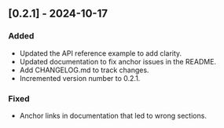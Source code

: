## [0.2.1] - 2024-10-17
### Added
- Updated the API reference example to add clarity.
- Updated documentation to fix anchor issues in the README.
- Add CHANGELOG.md to track changes.
- Incremented version number to 0.2.1.

### Fixed
- Anchor links in documentation that led to wrong sections.